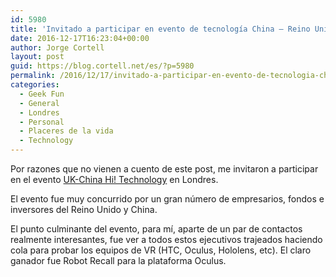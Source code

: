 ```yaml
---
id: 5980
title: 'Invitado a participar en evento de tecnología China – Reino Unido'
date: 2016-12-17T16:23:04+00:00
author: Jorge Cortell
layout: post
guid: https://blog.cortell.net/es/?p=5980
permalink: /2016/12/17/invitado-a-participar-en-evento-de-tecnologia-china-reino-unido/
categories:
  - Geek Fun
  - General
  - Londres
  - Personal
  - Placeres de la vida
  - Technology
---
```

 

Por razones que no vienen a cuento de este post, me invitaron a participar en el evento [UK-China Hi! Technology](https://www.cocoon-networks.com/in-the-press/inaugural-china-uk-hi-technology-festival-marks-launch-of-innovation-centre/) en Londres.

El evento fue muy concurrido por un gran número de empresarios, fondos e inversores del Reino Unido y China.

El punto culminante del evento, para mí, aparte de un par de contactos realmente interesantes, fue ver a todos estos ejecutivos trajeados haciendo cola para probar los equipos de VR (HTC, Oculus, Hololens, etc). El claro ganador fue Robot Recall para la plataforma Oculus.